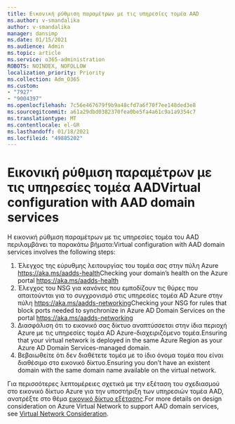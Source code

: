 ```yaml
---
title: Εικονική ρύθμιση παραμέτρων με τις υπηρεσίες τομέα AAD
ms.author: v-smandalika
author: v-smandalika
manager: dansimp
ms.date: 01/15/2021
ms.audience: Admin
ms.topic: article
ms.service: o365-administration
ROBOTS: NOINDEX, NOFOLLOW
localization_priority: Priority
ms.collection: Adm_O365
ms.custom:
- "7927"
- "9004397"
ms.openlocfilehash: 7c56e467679f9b9a48cfd7a6f70f7ee148ded3e8
ms.sourcegitcommit: a61a29dbd0382370fea0be5fa4a61c9a1a9354c7
ms.translationtype: MT
ms.contentlocale: el-GR
ms.lasthandoff: 01/18/2021
ms.locfileid: "49885202"
---
```

# <a name="virtual-configuration-with-aad-domain-services"></a><span data-ttu-id="dca05-102">Εικονική ρύθμιση παραμέτρων με τις υπηρεσίες τομέα AAD</span><span class="sxs-lookup"><span data-stu-id="dca05-102">Virtual configuration with AAD domain services</span></span>

<span data-ttu-id="dca05-103">Η εικονική ρύθμιση παραμέτρων με τις υπηρεσίες τομέα του AAD περιλαμβάνει τα παρακάτω βήματα:</span><span class="sxs-lookup"><span data-stu-id="dca05-103">Virtual configuration with AAD domain services involves the following steps:</span></span> 

1. <span data-ttu-id="dca05-104">Έλεγχος της εύρυθμης λειτουργίας του τομέα σας στην πύλη Azure https://aka.ms/aadds-health</span><span class="sxs-lookup"><span data-stu-id="dca05-104">Checking your domain’s health on the Azure portal https://aka.ms/aadds-health</span></span>
2. <span data-ttu-id="dca05-105">Έλεγχος του NSG για κανόνες που εμποδίζουν τις θύρες που απαιτούνται για το συγχρονισμό στις υπηρεσίες τομέα AD Azure στην πύλη https://aka.ms/aadds-networking</span><span class="sxs-lookup"><span data-stu-id="dca05-105">Checking your NSG for rules that block ports needed to synchronize in Azure AD Domain Services on the portal https://aka.ms/aadds-networking</span></span>
3. <span data-ttu-id="dca05-106">Διασφάλιση ότι το εικονικό σας δίκτυο αναπτύσσεται στην ίδια περιοχή Azure με τις υπηρεσίες τομέα AD Azure-διαχειριζόμενο τομέα.</span><span class="sxs-lookup"><span data-stu-id="dca05-106">Ensuring that your virtual network is deployed in the same Azure Region as your Azure AD Domain Services-managed domain.</span></span>
4. <span data-ttu-id="dca05-107">Βεβαιωθείτε ότι δεν διαθέτετε τομέα με το ίδιο όνομα τομέα που είναι διαθέσιμο στο εικονικό δίκτυο.</span><span class="sxs-lookup"><span data-stu-id="dca05-107">Ensuring you don’t have an existent domain with the same domain name available on the virtual network.</span></span>

<span data-ttu-id="dca05-108">Για περισσότερες λεπτομέρειες σχετικά με την εξέταση του σχεδιασμού στο εικονικό δίκτυο Azure για την υποστήριξη των υπηρεσιών τομέα AAD, ανατρέξτε στο θέμα [εικονικό δίκτυο εξέτασης](https://docs.microsoft.com/azure/active-directory-domain-services/network-considerations).</span><span class="sxs-lookup"><span data-stu-id="dca05-108">For more details on design consideration on Azure Virtual Network to support AAD domain services, see [Virtual Network Consideration](https://docs.microsoft.com/azure/active-directory-domain-services/network-considerations).</span></span>

